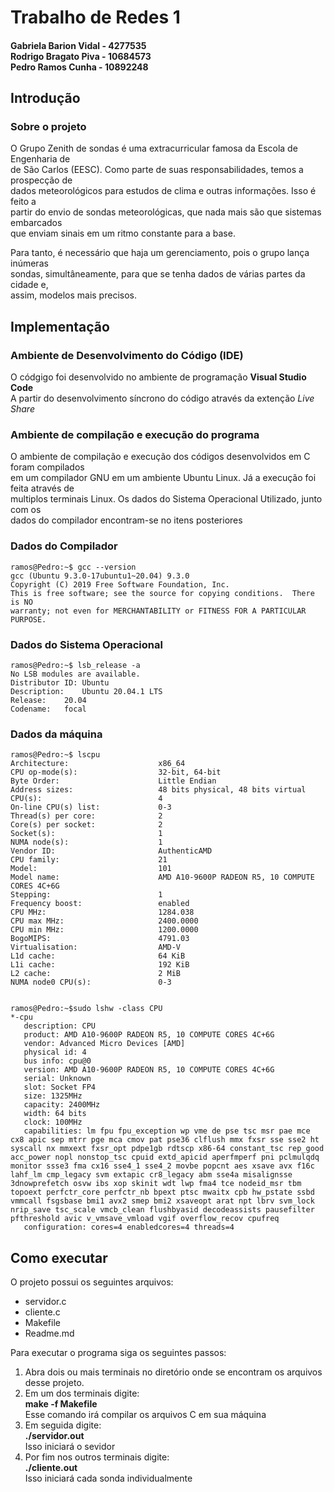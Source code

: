<h1>Trabalho de Redes 1</h1>
<h4>Gabriela Barion Vidal - 4277535 <br> Rodrigo Bragato Piva - 10684573 <br> Pedro Ramos Cunha - 10892248</h4>
<h2>Introdução</h2>
<h3>Sobre o projeto</h3>
<p>
O Grupo Zenith de sondas é uma extracurricular famosa da Escola de Engenharia de <br>
de São Carlos (EESC). Como parte de suas responsabilidades, temos a prospecção de<br>
dados meteorológicos para estudos de clima e outras informações. Isso é feito a<br>
partir do envio de sondas meteorológicas, que nada mais são que sistemas embarcados<br>
que enviam sinais em um ritmo constante para a base.</p>
<p>
Para tanto, é necessário que haja um gerenciamento, pois o grupo lança inúmeras <br>
sondas, simultâneamente, para que se tenha dados de várias partes da cidade e, <br>
assim, modelos mais precisos.</p>

<h2>Implementação</h2>
<h3>Ambiente de Desenvolvimento do Código (IDE)</h3>
<p>
O códgigo foi desenvolvido no ambiente de programação <b>Visual Studio Code</b><br>
A partir do desenvolvimento síncrono do código através da extenção <em>Live Share</em>
</p>

<h3>Ambiente de compilação e execução do programa</h3>
<p>O ambiente de compilação e execução dos códigos desenvolvidos em C foram compilados<br>
em um compilador GNU em um ambiente Ubuntu Linux. Já a execução foi feita através de<br>
multiplos terminais Linux. Os dados do Sistema Operacional Utilizado, junto com os <br>
dados do compilador encontram-se no itens posteriores</p>

<h3>Dados do Compilador</h3>

    ramos@Pedro:~$ gcc --version
    gcc (Ubuntu 9.3.0-17ubuntu1~20.04) 9.3.0
    Copyright (C) 2019 Free Software Foundation, Inc.
    This is free software; see the source for copying conditions.  There is NO
    warranty; not even for MERCHANTABILITY or FITNESS FOR A PARTICULAR PURPOSE.
<h3>Dados do Sistema Operacional</h3>

    ramos@Pedro:~$ lsb_release -a
    No LSB modules are available.
    Distributor ID:	Ubuntu
    Description:	Ubuntu 20.04.1 LTS
    Release:	20.04
    Codename:   focal
<h3>Dados da máquina</h3>

    ramos@Pedro:~$ lscpu
    Architecture:                    x86_64
    CPU op-mode(s):                  32-bit, 64-bit
    Byte Order:                      Little Endian
    Address sizes:                   48 bits physical, 48 bits virtual
    CPU(s):                          4
    On-line CPU(s) list:             0-3
    Thread(s) per core:              2
    Core(s) per socket:              2
    Socket(s):                       1
    NUMA node(s):                    1
    Vendor ID:                       AuthenticAMD
    CPU family:                      21
    Model:                           101
    Model name:                      AMD A10-9600P RADEON R5, 10 COMPUTE CORES 4C+6G
    Stepping:                        1
    Frequency boost:                 enabled
    CPU MHz:                         1284.038
    CPU max MHz:                     2400.0000
    CPU min MHz:                     1200.0000
    BogoMIPS:                        4791.03
    Virtualisation:                  AMD-V
    L1d cache:                       64 KiB
    L1i cache:                       192 KiB
    L2 cache:                        2 MiB
    NUMA node0 CPU(s):               0-3


    ramos@Pedro:~$sudo lshw -class CPU    
    *-cpu                     
       description: CPU
       product: AMD A10-9600P RADEON R5, 10 COMPUTE CORES 4C+6G
       vendor: Advanced Micro Devices [AMD]
       physical id: 4
       bus info: cpu@0
       version: AMD A10-9600P RADEON R5, 10 COMPUTE CORES 4C+6G
       serial: Unknown
       slot: Socket FP4
       size: 1325MHz
       capacity: 2400MHz
       width: 64 bits
       clock: 100MHz
       capabilities: lm fpu fpu_exception wp vme de pse tsc msr pae mce cx8 apic sep mtrr pge mca cmov pat pse36 clflush mmx fxsr sse sse2 ht syscall nx mmxext fxsr_opt pdpe1gb rdtscp x86-64 constant_tsc rep_good acc_power nopl nonstop_tsc cpuid extd_apicid aperfmperf pni pclmulqdq monitor ssse3 fma cx16 sse4_1 sse4_2 movbe popcnt aes xsave avx f16c lahf_lm cmp_legacy svm extapic cr8_legacy abm sse4a misalignsse 3dnowprefetch osvw ibs xop skinit wdt lwp fma4 tce nodeid_msr tbm topoext perfctr_core perfctr_nb bpext ptsc mwaitx cpb hw_pstate ssbd vmmcall fsgsbase bmi1 avx2 smep bmi2 xsaveopt arat npt lbrv svm_lock nrip_save tsc_scale vmcb_clean flushbyasid decodeassists pausefilter pfthreshold avic v_vmsave_vmload vgif overflow_recov cpufreq
       configuration: cores=4 enabledcores=4 threads=4
<h2>Como executar</h2>

<p>
O projeto possui os seguintes arquivos:
</p>
<ul>
<li>servidor.c</li>
<li>cliente.c</li>
<li>Makefile</li>
<li>Readme.md</li>
</ul>
<p>
Para executar o programa siga os seguintes passos:
</p>
<ol>
<li>Abra dois ou mais terminais no diretório onde se encontram os arquivos desse projeto.</li>
<li>Em um dos terminais digite:<br>
<b>make -f Makefile</b>
<br> Esse comando irá compilar os arquivos C em sua máquina</li>
<li>Em seguida digite:<br>
    <b>./servidor.out</b> 
    <br>Isso iniciará o sevidor</li>
<li>Por fim nos outros terminais digite:<br> 
    <b>./cliente.out</b> 
    <br>Isso iniciará cada sonda individualmente </li>